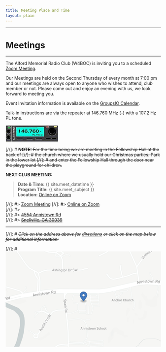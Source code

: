 ```yaml
---
title: Meeting Place and Time
layout: plain
---
```

---
#  Meetings

---

The Alford Memorial Radio Club (W4BOC) is inviting you to a scheduled <a href="{{ site.zoom_url }}" title="AMRC Zoom(Web) Meeting" target="_blank" res="noopener">Zoom Meeting</a>.     

Our Meetings are held on the Second Thursday of every month at 7:00 pm and our meetings are always open to anyone who wishes to attend, club member or not.  Please come out and enjoy an evening with us, we look forward to meeting you.    

Event Invitation information is available on the <a href="{{ site.meeting_invite }}" title="AMRC Meeting Calendar" target="_blank" rel="noopener" >GroupsIO Calendar</a>.

Talk-in instructions are via the repeater at 146.760 MHz (*-*) with a 107.2 Hz PL tone.

[![146.760](assets/images/76radio.jpg)](76repeater#76-repeater--146760---pl-1072)

[//]: # ~~**NOTE:** For the time being we are meeting in the Fellowship Hall at the back of
[//]: # the church where we usually hold our Christmas parties. Park in the lower lot
[//]: # and enter the Fellowship Hall through the door near the playground for children.~~

**NEXT CLUB MEETING:**   
> **Date & Time:** {{ site.meet_datetime }}   
> **Program Title:** {{ site.meet_subject }}   
> **Location:** <a href="{{ site.zoom_url }}/" title="AMRC Zoom(Web) Meeting" target="_blank" rel="noopener">Online on Zoom</a>

[//]: #> <a title="Zoom Meeting" href="https://us02web.zoom.us/j/82063479624?pwd=TGZkWlNZNWIrN1RBZEdXemZaM3l4Zz09" target="_blank" rel="noopener">Zoom Meeting</a>
[//]: #> <a href="{{ site.zoom_url }}/" title="AMRC Zoom(Web) Meeting" target="_blank" rel="noopener">Online on Zoom</a>    
[//]: #>   
[//]: #> <a title="Directions" href="https://www.google.com/maps/dir//4554+Annistown+Rd,+Snellville,+GA+30039/data=!4m6!4m5!1m1!4e2!1m2!1m1!1s0x88f5b04355557c77:0xda76448c71dc2470?sa=X&ved=2ahUKEwiU0KK5__nxAhWET98KHUxMAOEQwwUwAHoECAkQAg" target="_blank" rel="noopener">~~4554 Annistown Rd~~</a>   
[//]: #> <a title="Directions" href="https://www.google.com/maps/dir//4554+Annistown+Rd,+Snellville,+GA+30039/data=!4m6!4m5!1m1!4e2!1m2!1m1!1s0x88f5b04355557c77:0xda76448c71dc2470?sa=X&ved=2ahUKEwiU0KK5__nxAhWET98KHUxMAOEQwwUwAHoECAkQAg" target="_blank" rel="noopener">~~Snellville, GA 30039~~</a>

---

[//]: # ~~*Click on the address above for*~~ <a title="directions" href="https://www.google.com/maps/dir//4554+Annistown+Rd,+Snellville,+GA+30039/data=!4m6!4m5!1m1!4e2!1m2!1m1!1s0x88f5b04355557c77:0xda76448c71dc2470?sa=X&ved=2ahUKEwiU0KK5__nxAhWET98KHUxMAOEQwwUwAHoECAkQAg" target="_blank" rel="noopener">~~*directions*~~</a> ~~*or click on the map below for additional information:*~~

[//]: #<a href="https://goo.gl/maps/VwAzd5g6xsS11iJq9" title="Meeting Location" target="_blank" rel="noopener" ><img alt="map" src="assets/images/annistown-map.png"></a>

